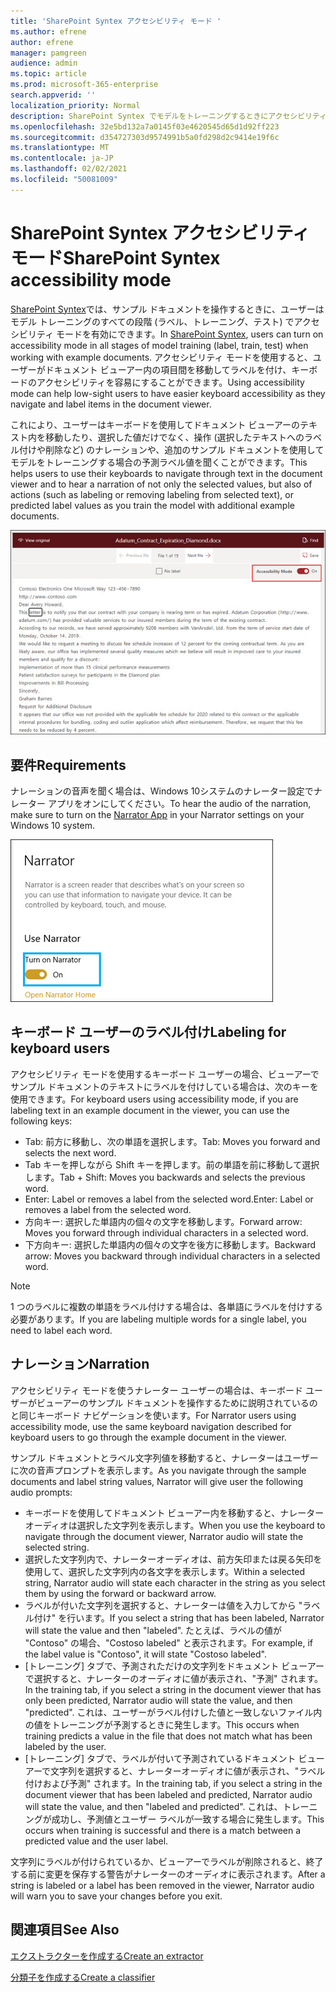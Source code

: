 ```yaml
---
title: 'SharePoint Syntex アクセシビリティ モード '
ms.author: efrene
author: efrene
manager: pamgreen
audience: admin
ms.topic: article
ms.prod: microsoft-365-enterprise
search.appverid: ''
localization_priority: Normal
description: SharePoint Syntex でモデルをトレーニングするときにアクセシビリティ モードを使用する方法について説明します。
ms.openlocfilehash: 32e5bd132a7a0145f03e4620545d65d1d92ff223
ms.sourcegitcommit: d354727303d9574991b5a0fd298d2c9414e19f6c
ms.translationtype: MT
ms.contentlocale: ja-JP
ms.lasthandoff: 02/02/2021
ms.locfileid: "50081009"
---
```

# <a name="sharepoint-syntex-accessibility-mode"></a><span data-ttu-id="061cd-103">SharePoint Syntex アクセシビリティ モード</span><span class="sxs-lookup"><span data-stu-id="061cd-103">SharePoint Syntex accessibility mode</span></span>

<span data-ttu-id="061cd-104">[SharePoint Syntex](index.md)では、サンプル ドキュメントを操作するときに、ユーザーはモデル トレーニングのすべての段階 (ラベル、トレーニング、テスト) でアクセシビリティ モードを有効にできます。</span><span class="sxs-lookup"><span data-stu-id="061cd-104">In [SharePoint Syntex](index.md), users can turn on accessibility mode in all stages of model training (label, train, test) when working with example documents.</span></span> <span data-ttu-id="061cd-105">アクセシビリティ モードを使用すると、ユーザーがドキュメント ビューアー内の項目間を移動してラベルを付け、キーボードのアクセシビリティを容易にすることができます。</span><span class="sxs-lookup"><span data-stu-id="061cd-105">Using accessibility mode can help low-sight users to have easier keyboard accessibility as they navigate and label items in the document viewer.</span></span>

<span data-ttu-id="061cd-106">これにより、ユーザーはキーボードを使用してドキュメント ビューアーのテキスト内を移動したり、選択した値だけでなく、操作 (選択したテキストへのラベル付けや削除など) のナレーションや、追加のサンプル ドキュメントを使用してモデルをトレーニングする場合の予測ラベル値を聞くことができます。</span><span class="sxs-lookup"><span data-stu-id="061cd-106">This helps users to use their keyboards to navigate through text in the document viewer and to hear a narration of not only the selected values, but also of actions (such as labeling or removing labeling from selected text), or predicted label values as you train the model with additional example documents.</span></span> 


![アクセシビリティ モード](../media/content-understanding/accessibility-mode.png)

## <a name="requirements"></a><span data-ttu-id="061cd-108">要件</span><span class="sxs-lookup"><span data-stu-id="061cd-108">Requirements</span></span>

<span data-ttu-id="061cd-109">ナレーションの音声を聞く場合は、Windows 10[](https://support.microsoft.com/windows/complete-guide-to-narrator-e4397a0d-ef4f-b386-d8ae-c172f109bdb1)システムのナレーター設定でナレーター アプリをオンにしてください。</span><span class="sxs-lookup"><span data-stu-id="061cd-109">To hear the audio of the narration, make sure to turn on the [Narrator App](https://support.microsoft.com/windows/complete-guide-to-narrator-e4397a0d-ef4f-b386-d8ae-c172f109bdb1) in your Narrator settings on your Windows 10 system.</span></span>

![ナレーターを有効にする](../media/content-understanding/narrator-settings.png)

## <a name="labeling-for-keyboard-users"></a><span data-ttu-id="061cd-111">キーボード ユーザーのラベル付け</span><span class="sxs-lookup"><span data-stu-id="061cd-111">Labeling for keyboard users</span></span>

<span data-ttu-id="061cd-112">アクセシビリティ モードを使用するキーボード ユーザーの場合、ビューアーでサンプル ドキュメントのテキストにラベルを付けしている場合は、次のキーを使用できます。</span><span class="sxs-lookup"><span data-stu-id="061cd-112">For keyboard users using accessibility mode, if you are labeling text in an example document in the viewer, you can use the following keys:</span></span>

- <span data-ttu-id="061cd-113">Tab: 前方に移動し、次の単語を選択します。</span><span class="sxs-lookup"><span data-stu-id="061cd-113">Tab: Moves you forward and selects the next word.</span></span>
- <span data-ttu-id="061cd-114">Tab キーを押しながら Shift キーを押します。前の単語を前に移動して選択します。</span><span class="sxs-lookup"><span data-stu-id="061cd-114">Tab + Shift: Moves you backwards and selects the previous word.</span></span>
- <span data-ttu-id="061cd-115">Enter: Label or removes a label from the selected word.</span><span class="sxs-lookup"><span data-stu-id="061cd-115">Enter: Label or removes a label from the selected word.</span></span>
- <span data-ttu-id="061cd-116">方向キー: 選択した単語内の個々の文字を移動します。</span><span class="sxs-lookup"><span data-stu-id="061cd-116">Forward arrow: Moves you forward through individual characters in a selected word.</span></span>
- <span data-ttu-id="061cd-117">下方向キー: 選択した単語内の個々の文字を後方に移動します。</span><span class="sxs-lookup"><span data-stu-id="061cd-117">Backward arrow: Moves you backward through individual characters in a selected word.</span></span>

> [!NOTE]
> <span data-ttu-id="061cd-118">1 つのラベルに複数の単語をラベル付けする場合は、各単語にラベルを付けする必要があります。</span><span class="sxs-lookup"><span data-stu-id="061cd-118">If you are labeling multiple words for a single label, you need to label each word.</span></span>


## <a name="narration"></a><span data-ttu-id="061cd-119">ナレーション</span><span class="sxs-lookup"><span data-stu-id="061cd-119">Narration</span></span>

<span data-ttu-id="061cd-120">アクセシビリティ モードを使うナレーター ユーザーの場合は、キーボード ユーザーがビューアーのサンプル ドキュメントを操作するために説明されているのと同じキーボード ナビゲーションを使います。</span><span class="sxs-lookup"><span data-stu-id="061cd-120">For Narrator users using accessibility mode, use the same keyboard navigation described for keyboard users to go through the example document in the viewer.</span></span>

<span data-ttu-id="061cd-121">サンプル ドキュメントとラベル文字列値を移動すると、ナレーターはユーザーに次の音声プロンプトを表示します。</span><span class="sxs-lookup"><span data-stu-id="061cd-121">As you navigate through the sample documents and label string values, Narrator will give user the following audio prompts:</span></span>

- <span data-ttu-id="061cd-122">キーボードを使用してドキュメント ビューアー内を移動すると、ナレーターオーディオは選択した文字列を表示します。</span><span class="sxs-lookup"><span data-stu-id="061cd-122">When you use the keyboard to navigate through the document viewer, Narrator audio will state the selected string.</span></span>
- <span data-ttu-id="061cd-123">選択した文字列内で、ナレーターオーディオは、前方矢印または戻る矢印を使用して、選択した文字列内の各文字を表示します。</span><span class="sxs-lookup"><span data-stu-id="061cd-123">Within a selected string, Narrator audio will state each character in the string as you select them by using the forward or backward arrow.</span></span>
- <span data-ttu-id="061cd-124">ラベルが付いた文字列を選択すると、ナレーターは値を入力してから "ラベル付け" を行います。</span><span class="sxs-lookup"><span data-stu-id="061cd-124">If you select a string that has been labeled, Narrator will state the value and then "labeled".</span></span>  <span data-ttu-id="061cd-125">たとえば、ラベルの値が "Contoso" の場合、"Costoso labeled" と表示されます。</span><span class="sxs-lookup"><span data-stu-id="061cd-125">For example, if the label value is "Contoso", it will state "Costoso labeled".</span></span> 
- <span data-ttu-id="061cd-126">[トレーニング] タブで、予測されただけの文字列をドキュメント ビューアーで選択すると、ナレーターのオーディオに値が表示され、"予測" されます。</span><span class="sxs-lookup"><span data-stu-id="061cd-126">In the training tab, if you select a string in the document viewer that has only been predicted, Narrator audio will state the value, and then "predicted".</span></span> <span data-ttu-id="061cd-127">これは、ユーザーがラベル付けした値と一致しないファイル内の値をトレーニングが予測するときに発生します。</span><span class="sxs-lookup"><span data-stu-id="061cd-127">This occurs when training predicts a value in the file that does not match what has been labeled by the user.</span></span>
- <span data-ttu-id="061cd-128">[トレーニング] タブで、ラベルが付いて予測されているドキュメント ビューアーで文字列を選択すると、ナレーターオーディオに値が表示され、"ラベル付けおよび予測" されます。</span><span class="sxs-lookup"><span data-stu-id="061cd-128">In the training tab, if you select a string in the document viewer that has been labeled and predicted, Narrator audio will state the value, and then "labeled and predicted".</span></span> <span data-ttu-id="061cd-129">これは、トレーニングが成功し、予測値とユーザー ラベルが一致する場合に発生します。</span><span class="sxs-lookup"><span data-stu-id="061cd-129">This occurs when training is successful and there is a match between a predicted value and the user label.</span></span>



<span data-ttu-id="061cd-130">文字列にラベルが付けられているか、ビューアーでラベルが削除されると、終了する前に変更を保存する警告がナレーターのオーディオに表示されます。</span><span class="sxs-lookup"><span data-stu-id="061cd-130">After a string is labeled or a label has been removed in the viewer, Narrator audio will warn you to save your changes before you exit.</span></span>

## <a name="see-also"></a><span data-ttu-id="061cd-131">関連項目</span><span class="sxs-lookup"><span data-stu-id="061cd-131">See Also</span></span>

[<span data-ttu-id="061cd-132">エクストラクターを作成する</span><span class="sxs-lookup"><span data-stu-id="061cd-132">Create an extractor</span></span>](create-an-extractor.md)</br>

[<span data-ttu-id="061cd-133">分類子を作成する</span><span class="sxs-lookup"><span data-stu-id="061cd-133">Create a classifier</span></span>](create-a-classifier.md)</br>










 


  
  



